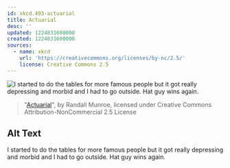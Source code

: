 ```yaml
---
id: xkcd.493-actuarial
title: Actuarial
desc: ''
updated: 1224831600000
created: 1224831600000
sources:
  - name: xkcd
    url: 'https://creativecommons.org/licenses/by-nc/2.5/'
    license: Creative Commons 2.5
---
```

![I started to do the tables for more famous people but it got really depressing and morbid and I had to go outside.  Hat guy wins again.](https://imgs.xkcd.com/comics/actuarial.png)
> "[Actuarial](https://xkcd.com/493/)", by Randall Munroe, licensed under Creative Commons Attribution-NonCommercial 2.5 License

## Alt Text
I started to do the tables for more famous people but it got really depressing and morbid and I had to go outside.  Hat guy wins again.
